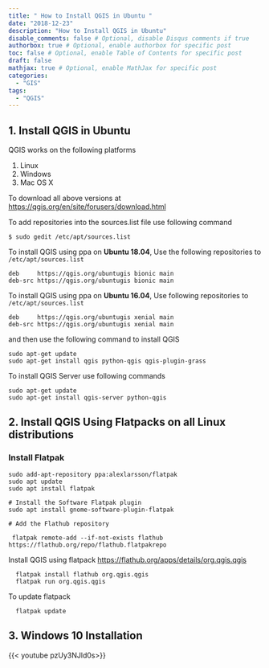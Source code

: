 ```yaml
---
title: " How to Install QGIS in Ubuntu "
date: "2018-12-23"
description: "How to Install QGIS in Ubuntu"
disable_comments: false # Optional, disable Disqus comments if true
authorbox: true # Optional, enable authorbox for specific post
toc: false # Optional, enable Table of Contents for specific post
draft: false
mathjax: true # Optional, enable MathJax for specific post
categories:
  - "GIS"
tags:
  - "QGIS"
---
```


## 1. Install QGIS in Ubuntu

QGIS works on the following platforms

1. Linux
2. Windows
3. Mac OS X

To download all above versions at  https://qgis.org/en/site/forusers/download.html

To add repositories into the sources.list file use following command

    $ sudo gedit /etc/apt/sources.list

To install QGIS using ppa on <b>Ubuntu 18.04</b>, Use the following repositories to `/etc/apt/sources.list`

    deb     https://qgis.org/ubuntugis bionic main
    deb-src https://qgis.org/ubuntugis bionic main


To install QGIS using ppa on <b>Ubuntu 16.04</b>, Use following repositories to `/etc/apt/sources.list`

    deb     https://qgis.org/ubuntugis xenial main
    deb-src https://qgis.org/ubuntugis xenial main


and then use the following command to install QGIS

    sudo apt-get update
    sudo apt-get install qgis python-qgis qgis-plugin-grass

To install QGIS Server use following commands

    sudo apt-get update
    sudo apt-get install qgis-server python-qgis

## 2. Install QGIS Using Flatpacks on all Linux distributions

### Install Flatpak

    sudo add-apt-repository ppa:alexlarsson/flatpak
    sudo apt update
    sudo apt install flatpak

    # Install the Software Flatpak plugin
    sudo apt install gnome-software-plugin-flatpak

    # Add the Flathub repository

     flatpak remote-add --if-not-exists flathub https://flathub.org/repo/flathub.flatpakrepo

Install QGIS using flatpack https://flathub.org/apps/details/org.qgis.qgis

      flatpak install flathub org.qgis.qgis
      flatpak run org.qgis.qgis

To update flatpack

      flatpak update

## 3. Windows 10 Installation

  {{< youtube pzUy3NJld0s>}}
